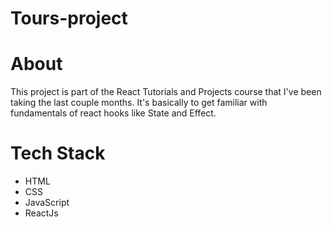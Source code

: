 # Tours-project

# About
This project is part of the React Tutorials and Projects course that I've been taking the last couple months. It's basically to get familiar with fundamentals of react hooks like State and Effect.

# Tech Stack
<ul>
  <li>HTML
    <li>CSS
      <li>JavaScript
        <li>ReactJs
          </ul>
